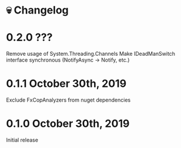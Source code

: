 # 💀 Changelog

# 0.2.0 ???

Remove usage of System.Threading.Channels
Make IDeadManSwitch interface synchronous (NotifyAsync -> Notify, etc.)

# 0.1.1 October 30th, 2019

Exclude FxCopAnalyzers from nuget dependencies

# 0.1.0 October 30th, 2019

Initial release
